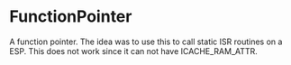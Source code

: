 # FunctionPointer
A function pointer. The idea was to use this to call static ISR routines on a ESP. This does not work since it can not have ICACHE_RAM_ATTR.